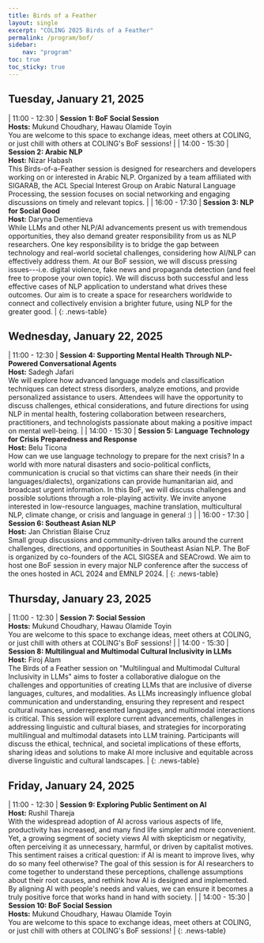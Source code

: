 ```yaml
---
title: Birds of a Feather
layout: single
excerpt: "COLING 2025 Birds of a Feather"
permalink: /program/bof/
sidebar: 
    nav: "program"
toc: true
toc_sticky: true
---
```


<style>
.news-table { font-size: .9em; table-layout: fixed; text-align: left; }
.news-table tr td:nth-child(1) { font-weight: bold; width: 8em;}
</style>

## Tuesday, January 21, 2025

| 11:00 - 12:30 | **Session 1: BoF Social Session** <br> **Hosts:** Mukund Choudhary, Hawau Olamide Toyin <br> You are welcome to this space to exchange ideas, meet others at COLING, or just chill with others at COLING's BoF sessions! |
| 14:00 - 15:30 | **Session 2: Arabic NLP** <br> **Host:** Nizar Habash <br> This Birds-of-a-Feather session is designed for researchers and developers working on or interested in Arabic NLP. Organized by a team affiliated with SIGARAB, the ACL Special Interest Group on Arabic Natural Language Processing, the session focuses on social networking and engaging discussions on timely and relevant topics. |
| 16:00 - 17:30 | **Session 3: NLP for Social Good** <br> **Host:** Daryna Dementieva <br> While LLMs and other NLP/AI advancements present us with tremendous opportunities, they also demand greater responsibility from us as NLP researchers. One key responsibility is to bridge the gap between technology and real-world societal challenges, considering how AI/NLP can effectively address them. At our BoF session, we will discuss pressing issues---i.e. digital violence, fake news and propaganda detection (and feel free to propose your own topic). We will discuss both successful and less effective cases of NLP application to understand what drives these outcomes. Our aim is to create a space for researchers worldwide to connect and collectively envision a brighter future, using NLP for the greater good. |
{: .news-table}

## Wednesday, January 22, 2025

| 11:00 - 12:30 | **Session 4: Supporting Mental Health Through NLP-Powered Conversational Agents** <br> **Host:** Sadegh Jafari <br> We will explore how advanced language models and classification techniques can detect stress disorders, analyze emotions, and provide personalized assistance to users. Attendees will have the opportunity to discuss challenges, ethical considerations, and future directions for using NLP in mental health, fostering collaboration between researchers, practitioners, and technologists passionate about making a positive impact on mental well-being. |
| 14:00 - 15:30 | **Session 5: Language Technology for Crisis Preparedness and Response** <br> **Host:** Belu Ticona <br> How can we use language technology to prepare for the next crisis? In a world with more natural disasters and socio-political conflicts, communication is crucial so that victims can share their needs (in their languages/dialects), organizations can provide humanitarian aid, and broadcast urgent information. In this BoF, we will discuss challenges and possible solutions through a role-playing activity. We invite anyone interested in low-resource languages, machine translation, multicultural NLP, climate change, or crisis and language in general :) |
| 16:00 - 17:30 | **Session 6: Southeast Asian NLP** <br> **Host:** Jan Christian Blaise Cruz <br> Small group discussions and community-driven talks around the current challenges, directions, and opportunities in Southeast Asian NLP. The BoF is organized by co-founders of the ACL SIGSEA and SEACrowd. We aim to host one BoF session in every major NLP conference after the success of the ones hosted in ACL 2024 and EMNLP 2024. |
{: .news-table}

## Thursday, January 23, 2025

| 11:00 - 12:30 | **Session 7: Social Session** <br> **Hosts:** Mukund Choudhary, Hawau Olamide Toyin <br> You are welcome to this space to exchange ideas, meet others at COLING, or just chill with others at COLING's BoF sessions! |
| 14:00 - 15:30 | **Session 8: Multilingual and Multimodal Cultural Inclusivity in LLMs** <br> **Host:** Firoj Alam <br> The Birds of a Feather session on "Multilingual and Multimodal Cultural Inclusivity in LLMs" aims to foster a collaborative dialogue on the challenges and opportunities of creating LLMs that are inclusive of diverse languages, cultures, and modalities. As LLMs increasingly influence global communication and understanding, ensuring they represent and respect cultural nuances, underrepresented languages, and multimodal interactions is critical. This session will explore current advancements, challenges in addressing linguistic and cultural biases, and strategies for incorporating multilingual and multimodal datasets into LLM training. Participants will discuss the ethical, technical, and societal implications of these efforts, sharing ideas and solutions to make AI more inclusive and equitable across diverse linguistic and cultural landscapes. |
{: .news-table}

## Friday, January 24, 2025

| 11:00 - 12:30 | **Session 9: Exploring Public Sentiment on AI** <br> **Host:** Rushil Thareja <br> With the widespread adoption of AI across various aspects of life, productivity has increased, and many find life simpler and more convenient. Yet, a growing segment of society views AI with skepticism or negativity, often perceiving it as unnecessary, harmful, or driven by capitalist motives. This sentiment raises a critical question: if AI is meant to improve lives, why do so many feel otherwise? The goal of this session is for AI researchers to come together to understand these perceptions, challenge assumptions about their root causes, and rethink how AI is designed and implemented. By aligning AI with people's needs and values, we can ensure it becomes a truly positive force that works hand in hand with society. |
| 14:00 - 15:30 | **Session 10: BoF Social Session** <br> **Hosts:** Mukund Choudhary, Hawau Olamide Toyin <br> You are welcome to this space to exchange ideas, meet others at COLING, or just chill with others at COLING's BoF sessions! |
{: .news-table}